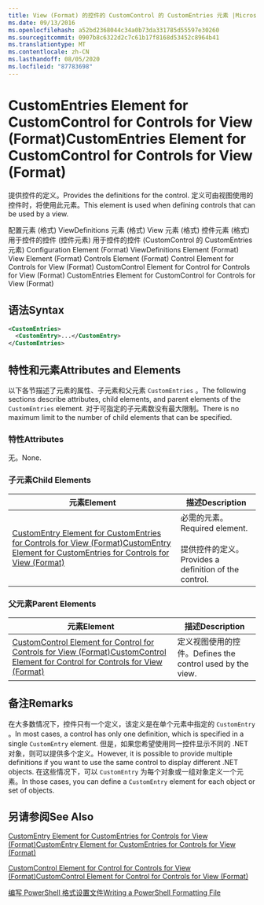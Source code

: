 ```yaml
---
title: View (Format) 的控件的 CustomControl 的 CustomEntries 元素 |Microsoft Docs
ms.date: 09/13/2016
ms.openlocfilehash: a52bd2368044c34a0b73da331785d55597e30260
ms.sourcegitcommit: 0907b8c6322d2c7c61b17f8168d53452c8964b41
ms.translationtype: MT
ms.contentlocale: zh-CN
ms.lasthandoff: 08/05/2020
ms.locfileid: "87783698"
---
```

# <a name="customentries-element-for-customcontrol-for-controls-for-view-format"></a><span data-ttu-id="dcbdc-102">CustomEntries Element for CustomControl for Controls for View (Format)</span><span class="sxs-lookup"><span data-stu-id="dcbdc-102">CustomEntries Element for CustomControl for Controls for View (Format)</span></span>

<span data-ttu-id="dcbdc-103">提供控件的定义。</span><span class="sxs-lookup"><span data-stu-id="dcbdc-103">Provides the definitions for the control.</span></span> <span data-ttu-id="dcbdc-104">定义可由视图使用的控件时，将使用此元素。</span><span class="sxs-lookup"><span data-stu-id="dcbdc-104">This element is used when defining controls that can be used by a view.</span></span>

<span data-ttu-id="dcbdc-105">配置元素 (格式) ViewDefinitions 元素 (格式) View 元素 (格式) 控件元素 (格式) 用于控件的控件 (控件元素) 用于控件的控件 (CustomControl 的 CustomEntries 元素) </span><span class="sxs-lookup"><span data-stu-id="dcbdc-105">Configuration Element (Format) ViewDefinitions Element (Format) View Element (Format) Controls Element (Format) Control Element for Controls for View (Format) CustomControl Element for Control for Controls for View (Format) CustomEntries Element for CustomControl for Controls for View (Format)</span></span>

## <a name="syntax"></a><span data-ttu-id="dcbdc-106">语法</span><span class="sxs-lookup"><span data-stu-id="dcbdc-106">Syntax</span></span>

```xml
<CustomEntries>
  <CustomEntry>...</CustomEntry>
</CustomEntries>
```

## <a name="attributes-and-elements"></a><span data-ttu-id="dcbdc-107">特性和元素</span><span class="sxs-lookup"><span data-stu-id="dcbdc-107">Attributes and Elements</span></span>

<span data-ttu-id="dcbdc-108">以下各节描述了元素的属性、子元素和父元素 `CustomEntries` 。</span><span class="sxs-lookup"><span data-stu-id="dcbdc-108">The following sections describe attributes, child elements, and parent elements of the `CustomEntries` element.</span></span> <span data-ttu-id="dcbdc-109">对于可指定的子元素数没有最大限制。</span><span class="sxs-lookup"><span data-stu-id="dcbdc-109">There is no maximum limit to the number of child elements that can be specified.</span></span>

### <a name="attributes"></a><span data-ttu-id="dcbdc-110">特性</span><span class="sxs-lookup"><span data-stu-id="dcbdc-110">Attributes</span></span>

<span data-ttu-id="dcbdc-111">无。</span><span class="sxs-lookup"><span data-stu-id="dcbdc-111">None.</span></span>

### <a name="child-elements"></a><span data-ttu-id="dcbdc-112">子元素</span><span class="sxs-lookup"><span data-stu-id="dcbdc-112">Child Elements</span></span>

|<span data-ttu-id="dcbdc-113">元素</span><span class="sxs-lookup"><span data-stu-id="dcbdc-113">Element</span></span>|<span data-ttu-id="dcbdc-114">描述</span><span class="sxs-lookup"><span data-stu-id="dcbdc-114">Description</span></span>|
|-------------|-----------------|
|[<span data-ttu-id="dcbdc-115">CustomEntry Element for CustomEntries for Controls for View (Format)</span><span class="sxs-lookup"><span data-stu-id="dcbdc-115">CustomEntry Element for CustomEntries for Controls for View (Format)</span></span>](./customentry-element-for-customentries-for-controls-for-view-format.md)|<span data-ttu-id="dcbdc-116">必需的元素。</span><span class="sxs-lookup"><span data-stu-id="dcbdc-116">Required element.</span></span><br /><br /> <span data-ttu-id="dcbdc-117">提供控件的定义。</span><span class="sxs-lookup"><span data-stu-id="dcbdc-117">Provides a definition of the control.</span></span>|

### <a name="parent-elements"></a><span data-ttu-id="dcbdc-118">父元素</span><span class="sxs-lookup"><span data-stu-id="dcbdc-118">Parent Elements</span></span>

|<span data-ttu-id="dcbdc-119">元素</span><span class="sxs-lookup"><span data-stu-id="dcbdc-119">Element</span></span>|<span data-ttu-id="dcbdc-120">描述</span><span class="sxs-lookup"><span data-stu-id="dcbdc-120">Description</span></span>|
|-------------|-----------------|
|[<span data-ttu-id="dcbdc-121">CustomControl Element for Control for Controls for View (Format)</span><span class="sxs-lookup"><span data-stu-id="dcbdc-121">CustomControl Element for Control for Controls for View (Format)</span></span>](./customcontrol-element-for-control-for-controls-for-view-format.md)|<span data-ttu-id="dcbdc-122">定义视图使用的控件。</span><span class="sxs-lookup"><span data-stu-id="dcbdc-122">Defines the control used by the view.</span></span>|

## <a name="remarks"></a><span data-ttu-id="dcbdc-123">备注</span><span class="sxs-lookup"><span data-stu-id="dcbdc-123">Remarks</span></span>

<span data-ttu-id="dcbdc-124">在大多数情况下，控件只有一个定义，该定义是在单个元素中指定的 `CustomEntry` 。</span><span class="sxs-lookup"><span data-stu-id="dcbdc-124">In most cases, a control has only one definition, which is specified in a single `CustomEntry` element.</span></span> <span data-ttu-id="dcbdc-125">但是，如果您希望使用同一控件显示不同的 .NET 对象，则可以提供多个定义。</span><span class="sxs-lookup"><span data-stu-id="dcbdc-125">However, it is possible to provide multiple definitions if you want to use the same control to display different .NET objects.</span></span> <span data-ttu-id="dcbdc-126">在这些情况下，可以 `CustomEntry` 为每个对象或一组对象定义一个元素。</span><span class="sxs-lookup"><span data-stu-id="dcbdc-126">In those cases, you can define a `CustomEntry` element for each object or set of objects.</span></span>

## <a name="see-also"></a><span data-ttu-id="dcbdc-127">另请参阅</span><span class="sxs-lookup"><span data-stu-id="dcbdc-127">See Also</span></span>

[<span data-ttu-id="dcbdc-128">CustomEntry Element for CustomEntries for Controls for View (Format)</span><span class="sxs-lookup"><span data-stu-id="dcbdc-128">CustomEntry Element for CustomEntries for Controls for View (Format)</span></span>](./customentry-element-for-customentries-for-controls-for-view-format.md)

[<span data-ttu-id="dcbdc-129">CustomControl Element for Control for Controls for View (Format)</span><span class="sxs-lookup"><span data-stu-id="dcbdc-129">CustomControl Element for Control for Controls for View (Format)</span></span>](./customcontrol-element-for-control-for-controls-for-view-format.md)

[<span data-ttu-id="dcbdc-130">编写 PowerShell 格式设置文件</span><span class="sxs-lookup"><span data-stu-id="dcbdc-130">Writing a PowerShell Formatting File</span></span>](./writing-a-powershell-formatting-file.md)
